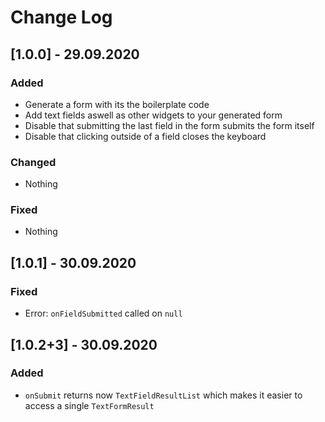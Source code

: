 # Change Log

## [1.0.0] - 29.09.2020

### Added
* Generate a form with its the boilerplate code
* Add text fields aswell as other widgets to your generated form
* Disable that submitting the last field in the form submits the form itself
* Disable that clicking outside of a field closes the keyboard

### Changed
* Nothing

### Fixed
* Nothing

## [1.0.1] - 30.09.2020

### Fixed
* Error: `onFieldSubmitted` called on `null`

## [1.0.2+3] - 30.09.2020

### Added
* `onSubmit` returns now `TextFieldResultList` which makes it easier to access a single `TextFormResult`
